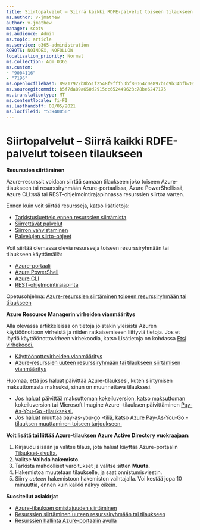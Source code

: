 ```yaml
---
title: Siirtopalvelut – Siirrä kaikki RDFE-palvelut toiseen tilaukseen
ms.author: v-jmathew
author: v-jmathew
manager: scotv
ms.audience: Admin
ms.topic: article
ms.service: o365-administration
ROBOTS: NOINDEX, NOFOLLOW
localization_priority: Normal
ms.collection: Adm_O365
ms.custom:
- "9004116"
- "7196"
ms.openlocfilehash: 89217922b8b51f2548f9fff53bf80364c0e897b1d9b34bfb7016f0b0f197cf17
ms.sourcegitcommit: b5f7da89a650d2915dc652449623c78be6247175
ms.translationtype: MT
ms.contentlocale: fi-FI
ms.lasthandoff: 08/05/2021
ms.locfileid: "53940050"
---
```

# <a name="transfer-services---move-all-rdfe-services-to-another-subscription"></a>Siirtopalvelut – Siirrä kaikki RDFE-palvelut toiseen tilaukseen

**Resurssien siirtäminen**

Azure-resurssit voidaan siirtää samaan tilaukseen joko toiseen Azure-tilaukseen tai resurssiryhmään Azure-portaalissa, Azure PowerShellissä, Azure CLI:ssä tai REST-ohjelmointirajapinnassa resurssien siirtoa varten.

Ennen kuin voit siirtää resursseja, katso lisätietoja:

- [Tarkistusluettelo ennen resurssien siirrämista](https://docs.microsoft.com/azure/azure-resource-manager/resource-group-move-resources?WT.mc_id=Portal-Microsoft_Azure_Support#checklist-before-moving-resources)
- [Siirrettävät palvelut](https://docs.microsoft.com/azure/azure-resource-manager/move-support-resources?WT.mc_id=Portal-Microsoft_Azure_Support)
- [Siirron vahvistaminen](https://docs.microsoft.com/azure/azure-resource-manager/resource-group-move-resources?WT.mc_id=Portal-Microsoft_Azure_Support#validate-move)
- [Palvelujen siirto-ohjeet](https://docs.microsoft.com/azure/azure-resource-manager/move-limitations/app-service-move-limitations?WT.mc_id=Portal-Microsoft_Azure_Support)

Voit siirtää olemassa olevia resursseja toiseen resurssiryhmään tai tilaukseen käyttämällä:

- [Azure-portaali](https://docs.microsoft.com/azure/azure-resource-manager/resource-group-move-resources?WT.mc_id=Portal-Microsoft_Azure_Support#use-the-portal)
- [Azure PowerShell](https://docs.microsoft.com/azure/azure-resource-manager/resource-group-move-resources?WT.mc_id=Portal-Microsoft_Azure_Support#use-azure-powershell)
- [Azure CLI](https://docs.microsoft.com/azure/azure-resource-manager/resource-group-move-resources?WT.mc_id=Portal-Microsoft_Azure_Support#use-azure-cli)
- [REST-ohjelmointirajapinta](https://docs.microsoft.com/azure/azure-resource-manager/resource-group-move-resources?WT.mc_id=Portal-Microsoft_Azure_Support#use-rest-api)

Opetusohjelma: [Azure-resurssien siirtäminen toiseen resurssiryhmään tai tilaukseen](https://docs.microsoft.com/azure/azure-resource-manager/resource-manager-tutorial-move-resources)

**Azure Resource Managerin virheiden vianmääritys**

Alla olevassa artikkeleissa on tietoja joistakin yleisistä Azuren käyttöönottoon virheistä ja niiden ratkaisemiseen liittyviä tietoja. Jos et löydä käyttöönottovirheen virhekoodia, katso Lisätietoja on kohdassa [Etsi virhekoodi.](https://docs.microsoft.com/azure/azure-resource-manager/resource-manager-common-deployment-errors?WT.mc_id=Portal-Microsoft_Azure_Support#find-error-code)

- [Käyttöönottovirheiden vianmääritys](https://docs.microsoft.com/azure/azure-resource-manager/resource-manager-common-deployment-errors)
- [Azure-resurssien uuteen resurssiryhmään tai tilaukseen siirtämisen vianmääritys](https://docs.microsoft.com/azure/azure-resource-manager/troubleshoot-move)

Huomaa, että jos haluat päivittää Azure-tilauksesi, kuten siirtymisen maksuttomasta maksuksi, sinun on muunnettava tilauksesi.

- Jos haluat päivittää maksuttoman kokeiluversion, katso maksuttoman kokeiluversion tai Microsoft Imagine Azure -tilauksen päivittäminen [Pay-As-You-Go -tilaukseksi.](https://docs.microsoft.com/azure/billing/billing-upgrade-azure-subscription)
- Jos haluat muuttaa pay-as-you-go -tiliä, katso [Azure Pay-As-You-Go -tilauksen muuttaminen toiseen tarjoukseen.](https://docs.microsoft.com/azure/billing/billing-how-to-switch-azure-offer)

**Voit lisätä tai liittää Azure-tilauksen Azure Active Directory vuokraajaan:**

1. Kirjaudu sisään ja valitse tilaus, jota haluat käyttää Azure-portaalin [Tilaukset-sivulta.](https://portal.azure.com/#blade/Microsoft_Azure_Billing/SubscriptionsBlade)
2. Valitse **Vaihda hakemisto**.
3. Tarkista mahdolliset varoitukset ja valitse sitten **Muuta**.
4. Hakemistoa muutetaan tilaukselle, ja saat onnistumisviestin.
5. Siirry *uuteen* hakemistoon hakemiston vaihtajalla. Voi kestää jopa 10 minuuttia, ennen kuin kaikki näkyy oikein.

**Suositellut asiakirjat**

- [Azure-tilauksen omistajuuden siirtäminen](https://docs.microsoft.com/azure/billing-subscription-transfer)
- [Resurssien siirtäminen uuteen resurssiryhmään tai tilaukseen](https://docs.microsoft.com/azure/azure-resource-manager/resource-group-move-resources)
- [Resurssien hallinta Azure-portaalin avulla](https://docs.microsoft.com/azure/azure-resource-manager/resource-group-portal)
